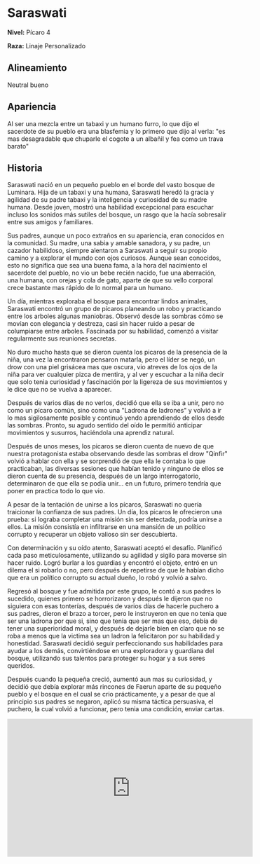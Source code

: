 # Saraswati

**Nivel:** Pícaro 4

**Raza:** Linaje Personalizado

## Alineamiento
Neutral bueno

## Apariencia
Al ser una mezcla entre un tabaxi y un humano furro, lo que dijo el sacerdote de su pueblo era una blasfemia y lo primero que dijo al verla:  "es mas desagradable que chuparle el cogote a un albañil y fea como un trava barato"

## Historia
Saraswati nació en un pequeño pueblo en el borde del vasto bosque de Luminara. Hija de un tabaxi y una humana, Saraswati heredó la gracia y agilidad de su padre tabaxi y la inteligencia y curiosidad de su madre humana. Desde joven, mostró una habilidad excepcional para escuchar incluso los sonidos más sutiles del bosque, un rasgo que la hacía sobresalir entre sus amigos y familiares.

Sus padres, aunque un poco extraños en su apariencia, eran conocidos en la comunidad. Su madre, una sabia y amable sanadora, y su padre, un cazador habilidoso, siempre alentaron a Saraswati a seguir su propio camino y a explorar el mundo con ojos curiosos.
Aunque sean conocidos, esto no significa que sea una buena fama, a la hora del nacimiento el sacerdote del pueblo, no vio un bebe recién nacido, fue una aberración, una humana, con orejas y cola de gato, aparte de que su vello corporal crece bastante mas rápido de lo normal para un humano.

Un día, mientras exploraba el bosque para encontrar lindos animales, Saraswati encontró un grupo de pícaros planeando un robo y practicando entre los arboles algunas maniobras. Observó desde las sombras cómo se movían con elegancia y destreza, casi sin hacer ruido a pesar de columpiarse entre arboles. Fascinada por su habilidad, comenzó a visitar regularmente sus reuniones secretas.

No duro mucho hasta que se dieron cuenta los picaros de la presencia de la niña, una vez la encontraron pensaron matarla, pero el líder se negó, un drow con una piel grisácea mas que oscura, vio atreves de los ojos de la niña para ver cualquier pizca de mentira, y al ver y escuchar a la niña decir que solo tenia curiosidad y fascinación por la ligereza de sus movimientos y le dice que no se vuelva a aparecer.

Después de varios días de no verlos, decidió que ella se iba a unir, pero no como un pícaro común, sino como una "Ladrona de ladrones" y volvió a ir lo mas sigilosamente posible y continuó yendo aprendiendo de ellos desde las sombras. Pronto, su agudo sentido del oído le permitió anticipar movimientos y susurros, haciéndola una aprendiz natural.

Después de unos meses, los picaros se dieron cuenta de nuevo de que nuestra protagonista estaba observando desde las sombras el drow "Qinfir" volvió a hablar con ella y se sorprendió de que ella le contaba lo que practicaban, las diversas sesiones que habían tenido y ninguno de ellos se dieron cuenta de su presencia, después de un largo interrogatorio, determinaron de que ella se podía unir... en un futuro, primero tendría que poner en practica todo lo que vio.

A pesar de la tentación de unirse a los pícaros, Saraswati no quería traicionar la confianza de sus padres. Un día, los pícaros le ofrecieron una prueba: si lograba completar una misión sin ser detectada, podría unirse a ellos. La misión consistía en infiltrarse en una mansión de un político corrupto y recuperar un objeto valioso sin ser descubierta.

Con determinación y su oído atento, Saraswati aceptó el desafío. Planificó cada paso meticulosamente, utilizando su agilidad y sigilo para moverse sin hacer ruido. Logró burlar a los guardias y encontró el objeto, entró en un dilema el si robarlo o no, pero después de repetirse de que le habían dicho que era un político corrupto su actual dueño, lo robó y volvió a salvo.

Regresó al bosque y fue admitida por este grupo, le contó a sus padres lo sucedido, quienes primero se horrorizaron y después le dijeron que no siguiera con esas tonterías, después de varios días de hacerle puchero a sus padres, dieron el brazo a torcer, pero le instruyeron en que no tenia que ser una ladrona por que si, sino que tenia que ser mas que eso, debía de tener una superioridad moral, y después de dejarle bien en claro que no se roba a menos que la victima sea un ladron  la felicitaron por su habilidad y honestidad. Saraswati decidió seguir perfeccionando sus habilidades para ayudar a los demás, convirtiéndose en una exploradora y guardiana del bosque, utilizando sus talentos para proteger su hogar y a sus seres queridos.

Después cuando la pequeña creció, aumentó aun mas su curiosidad, y decidió que debía explorar más rincones de Faerun aparte de su pequeño pueblo y el bosque en el cual se crio prácticamente, y a pesar de que al principio sus padres se negaron, aplicó su misma táctica persuasiva, el puchero, la cual volvió a funcionar, pero tenia una condición, enviar cartas.




<div class='w-100 text-center'><iframe width="560" height="315" src="https://www.youtube.com/embed/BkoQo3eSAm4?si=bdi5pMndst6PXPP9" frameborder="0" allow="autoplay; encrypted-media" allowfullscreen></iframe></div>


